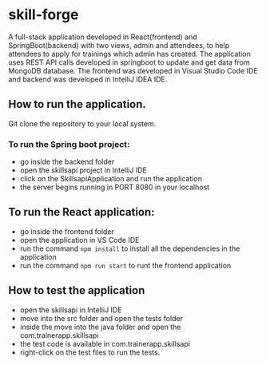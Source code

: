 # skill-forge
A full-stack application developed in React(frontend) and SpringBoot(backend) with two views, admin and attendees, to help attendees to apply for trainings which admin has created. The application uses REST API calls developed in springboot to update and get data from MongoDB database. The frontend was developed in Visual Studio Code IDE and backend was developed in IntelliJ IDEA IDE. 

## How to run the application.

Git clone the repository to your local system.

### To run the Spring boot project:
- go inside the backend folder
- open the skillsapi project in IntelliJ IDE
- click on the SkillsapiApplication and run the application
- the server begins running in PORT 8080 in your localhost

## To run the React application:
- go inside the frontend folder
- open the application in VS Code IDE 
- run the command ```npm install``` to install all the dependencies in the application
- run the command ```npm run start``` to runt the frontend application

## How to test the application
- open the skillsapi in IntelliJ IDE
- move into the src folder and open the tests folder
- inside the move into the java folder and open the com.trainerapp.skillsapi
- the test code is available in com.trainerapp.skillsapi
- right-click on the test files to run the tests.


